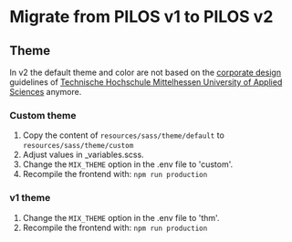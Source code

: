 # Migrate from PILOS v1 to PILOS v2

## Theme
In v2 the default theme and color are not based on the [corporate design](https://www.thm.de/thmweb/) guidelines of [Technische Hochschule Mittelhessen University of Applied Sciences](https://thm.de) anymore.

### Custom theme
1. Copy the content of `resources/sass/theme/default` to `resources/sass/theme/custom`
2. Adjust values in _variables.scss.
3. Change the `MIX_THEME` option in the .env file to 'custom'.
4. Recompile the frontend with: `npm run production`

### v1 theme
1. Change the `MIX_THEME` option in the .env file to 'thm'.
2. Recompile the frontend with: `npm run production`

